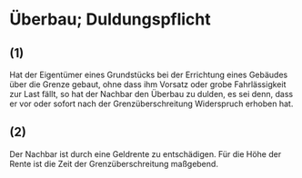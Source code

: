 # Überbau; Duldungspflicht



## (1)

 Hat der Eigentümer eines Grundstücks bei der Errichtung eines Gebäudes über die Grenze gebaut, ohne dass ihm Vorsatz oder grobe Fahrlässigkeit zur Last fällt, so hat der Nachbar den Überbau zu dulden, es sei denn, dass er vor oder sofort nach der Grenzüberschreitung Widerspruch erhoben hat.

## (2)

 Der Nachbar ist durch eine Geldrente zu entschädigen. Für die Höhe der Rente ist die Zeit der Grenzüberschreitung maßgebend. 

